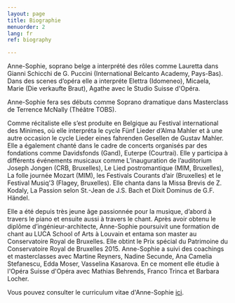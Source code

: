 ```yaml
---
layout: page
title: Biographie
menuorder: 2
lang: fr
ref: biography

---
```


Anne-Sophie, soprano belge a interprété des rôles comme Lauretta dans Gianni Schicchi de G. Puccini (International Belcanto Academy, Pays-Bas). Dans des scenes d’opéra elle a interpréte Elettra (Idomeneo), Micaela, Marie (Die verkaufte Braut), Agathe avec le Studio Suisse d'Opéra. 

Anne-Sophie fera ses débuts comme Soprano dramatique dans Masterclass de Terrence McNally (Théâtre TOBS).

Comme récitaliste elle s’est produite en Belgique au Festival international des Minimes, où elle interpréta le cycle Fünf Lieder d’Alma Mahler et à une autre occasion le cycle Lieder eines fahrenden Gesellen de Gustav Mahler. Elle a également chanté dans le cadre de concerts organisés par des fondations comme Davidsfonds (Gand), Euterpe (Courtrai). Elle y participa à différents événements musicaux comme L’inauguration de l’auditorium Joseph Jongen (CRB, Bruxelles), Le Lied postromantique (MIM, Bruxelles), La folle journée Mozart (MIM), les Festivals Courants d’air (Bruxelles) et le Festival Musiq’3 (Flagey, Bruxelles). Elle chanta dans la Missa Brevis de Z. Kodaly, La Passion selon St.-Jean de J.S. Bach et Dixit Dominus de G.F. Händel.

Elle a été depuis très jeune âge passionnée pour la musique, d’abord à travers le piano et ensuite aussi à travers le chant. Après avoir obtenu le diplôme d’ingénieur-architecte, Anne-Sophie poursuivit une formation de chant au LUCA School of Arts à Louvain et entama son master au Conservatoire Royal de Bruxelles. Elle obtint le Prix spécial du Patrimoine du Conservatoire Royal de Bruxelles 2015. 
Anne-Sophie a suivi des coachings et masterclasses avec Martine Reyners, Nadine Secunde, Ana Camelia Stefanescu, Edda Moser, Vasselina Kasarova. En ce moment elle étudie à l'Opéra Suisse d'Opéra avec Mathias Behrends, Franco Trinca et Barbara Locher.

Vous pouvez consulter le curriculum vitae d'Anne-Sophie [ici](assets/CV.pdf).
